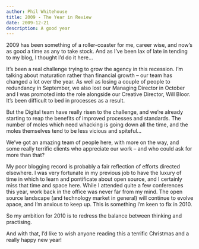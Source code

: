 ```yaml
---
author: Phil Whitehouse
title: 2009 - The Year in Review
date: 2009-12-21
description: A good year
---
```

2009 has been something of a roller-coaster for me, career wise, and now’s as good a time as any to take stock. And as I’ve been lax of late in tending to my blog, I thought I’d do it here…

It’s been a real challenge trying to grow the agency in this recession. I’m talking about maturation rather than financial growth – our team has changed a lot over the year. As well as losing a couple of people to redundancy in September, we also lost our Managing Director in October and I was promoted into the role alongside our Creative Director, Will Bloor. It’s been difficult to bed in processes as a result.

But the Digital team have really risen to the challenge, and we’re already starting to reap the benefits of improved processes and standards. The number of moles which need whacking is going down all the time, and the moles themselves tend to be less vicious and spiteful…

We’ve got an amazing team of people here, with more on the way, and some really terrific clients who appreciate our work – and who could ask for more than that?

My poor blogging record is probably a fair reflection of efforts directed elsewhere. I was very fortunate in my previous job to have the luxury of time in which to learn and pontificate about open source, and I certainly miss that time and space here. While I attended quite a few conferences this year, work back in the office was never far from my mind. The open source landscape (and technology market in general) will continue to evolve apace, and I’m anxious to keep up. This is something I’m keen to fix in 2010.

So my ambition for 2010 is to redress the balance between thinking and practising.

And with that, I’d like to wish anyone reading this a terrific Christmas and a really happy new year!
